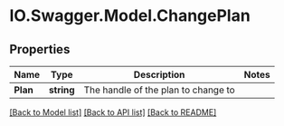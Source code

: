 # IO.Swagger.Model.ChangePlan
## Properties

Name | Type | Description | Notes
------------ | ------------- | ------------- | -------------
**Plan** | **string** | The handle of the plan to change to | 

[[Back to Model list]](../README.md#documentation-for-models) [[Back to API list]](../README.md#documentation-for-api-endpoints) [[Back to README]](../README.md)

